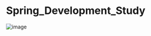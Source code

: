 # Spring_Development_Study
![image](https://user-images.githubusercontent.com/101415950/178116317-29497199-aca2-4c43-94a7-ec509b8a441a.png)
